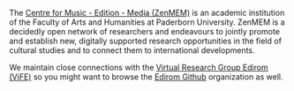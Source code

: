 The [Centre for Music - Edition - Media (ZenMEM)](https://zenmem.uni-paderborn.de/en/zenmem) is an academic institution of the Faculty of Arts and Humanities at Paderborn University. 
ZenMEM is a decidedly open network of researchers and endeavours to jointly promote and establish new, digitally supported research 
opportunities in the field of cultural studies and to connect them to international developments.

We maintain close connections with the [Virtual Research Group Edirom (ViFE)](https://edirom.de) so you might want to browse 
the [Edirom Github](https://github.com/Edirom) organization as well.
